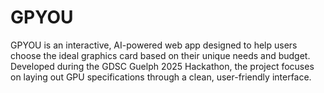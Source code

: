 # GPYOU

GPYOU is an interactive, AI-powered web app designed to help users choose the ideal graphics card based on their unique needs and budget. Developed during the GDSC Guelph 2025 Hackathon, the project focuses on laying out GPU specifications through a clean, user-friendly interface.
